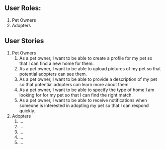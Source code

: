 ## User Roles:

1. Pet Owners
2. Adopters

## User Stories

1. Pet Owners
    1. As a pet owner, I want to be able to create a profile for my pet so that I can find a new home for them.
    2. As a pet owner, I want to be able to upload pictures of my pet so that potential adopters can see them.
    3. As a pet owner, I want to be able to provide a description of my pet so that potential adopters can learn more about them.
    4. As a pet owner, I want to be able to specify the type of home I am looking for for my pet so that I can find the right match.
    5. As a pet owner, I want to be able to receive notifications when someone is interested in adopting my pet so that I can respond quickly.
2. Adopters
    1. ...
    2. ...
    3. ...
    4. ...
    5. ...